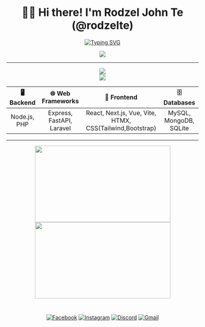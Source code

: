<div align="center">

# 👋🏼 Hi there! I'm Rodzel John Te (@rodzelte)

[![Typing SVG](https://readme-typing-svg.demolab.com?font=jetbrains+mono&weight=600&size=20&duration=5000&pause=1000&width=1000&height=30&center=true&vCenter=true&lines=Information+Technology+Student+|+Jr.+DevOps+Engineer;Learning+SSR+Frontend+%26+Backend;Building+Projects+To+Improve+My+Skills)](https://git.io/typing-svg)

<img src="https://user-images.githubusercontent.com/74038190/225813708-98b745f2-7d22-48cf-9150-083f1b00d6c9.gif">

</div>

---

<p align="center">
  <a href="https://skillicons.dev"> 
    <img src="https://skillicons.dev/icons?i=js,vite,react,lua,scss,php,java" />
    <br>
    <img src="https://skillicons.dev/icons?i=mysql,mongo,sqlite,git,github,linux,vscode,figma,eclipse,postman,npm" />
  </a>
</p>

<div align="center">
  
| **🖥️ Backend** | **🌐 Web Frameworks** | **🎨 Frontend** | **🗄️ Databases** |
| :---: | :---: | :---: | :---: |
| Node.js,  PHP | Express, FastAPI, Laravel | React, Next.js, Vue, Vite, HTMX, CSS(Tailwind,Bootstrap) | MySQL, MongoDB, SQLite |
  
</div>

---

<div align="center">
  <a href="https://github.com/rodzelte?tab=repositories">
    <img 
      style="height: 200px; width:355px;"
      height=200
      align="center"
      src="https://github-readme-stats-eight-tau-g9m35dlwc0.vercel.app/api?username=rodzelte&theme=apprentice&hide_rank=true&show_icons=true" />
  </a>
  <a href="https://github.com/rodzelte?tab=repositories">
    <img
      style="height: 200px; width:355px;"
      height=200
      align="center"
      src="https://github-readme-stats-eight-tau-g9m35dlwc0.vercel.app/api/top-langs/?username=rodzelte&size_weight=0.1&count_weight=1&theme=apprentice&layout=compact&langs_count=6&card_width=270&hide=Jupyter%20Notebook" />
  </a>
  <div style="height:10px;"></div>
</div>

<br>

<div align="center">

[![Facebook](https://img.shields.io/badge/-Facebook-1877F2?style=flat-square&logo=facebook&logoColor=white)](https://www.facebook.com/rodzel.te)
[![Instagram](https://img.shields.io/badge/-Instagram-E4405F?style=flat-square&logo=instagram&logoColor=white)](https://www.instagram.com/r.tefrvr)
[![Discord](https://img.shields.io/badge/-Discord-5865F2?style=flat-square&logo=discord&logoColor=white)](https://discord.gg/Av6QJDKsUt)
[![Gmail](https://img.shields.io/badge/-Gmail-D14836?style=flat-square&logo=gmail&logoColor=white)](mailto:zythonix.te@gmail.com)

</div>
